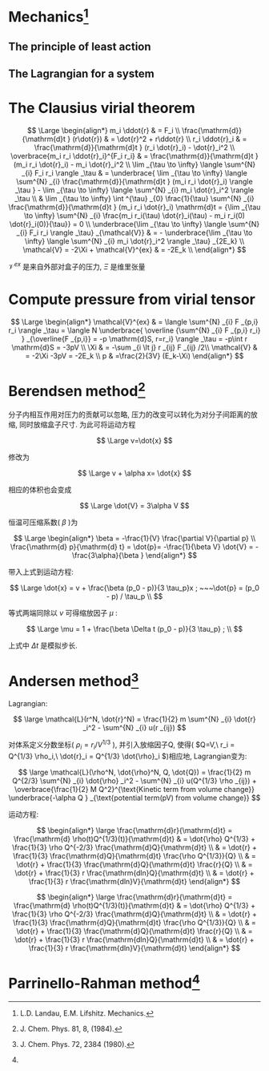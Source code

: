 
# Mechanics[^1]

## The principle of least action


## The Lagrangian for a system



# The Clausius virial theorem

$$
\Large
\begin{align*}  
  m_i \ddot{r}  & = F_i \\
  \frac{\mathrm{d}}{\mathrm{d}t	} (r\dot{r})  & = \dot{r}^2 + r\ddot{r} \\
   r_i \ddot{r}_i  & = \frac{\mathrm{d}}{\mathrm{d}t	} (r_i \dot{r}_i) - \dot{r}_i^2 \\
   \overbrace{m_i r_i \ddot{r}_i}^{F_i r_i} & = \frac{\mathrm{d}}{\mathrm{d}t	} (m_i r_i \dot{r}_i)  - m_i \dot{r}_i^2 \\
 \lim _{\tau \to \infty} \langle \sum^{N} _{i} F_i r_i \rangle _\tau & =  \underbrace{ \lim _{\tau \to \infty}  \langle \sum^{N} _{i} \frac{\mathrm{d}}{\mathrm{d}t	} (m_i r_i \dot{r}_i) \rangle _\tau  } -  \lim _{\tau \to \infty}  \langle \sum^{N} _{i} m_i  \dot{r}_i^2 \rangle _\tau \\
  & \lim _{\tau \to \infty} \int ^{\tau} _{0} \frac{1}{\tau}  \sum^{N} _{i} \frac{\mathrm{d}}{\mathrm{d}t	} (m_i r_i \dot{r}_i) \mathrm{d}t = {\lim _{\tau \to \infty} \sum^{N} _{i} \frac{m_i r_i(\tau) \dot{r}_i(\tau) -  m_i r_i(0) \dot{r}_i(0)}{\tau}} = 0 \\
  \underbrace{\lim _{\tau \to \infty} \langle \sum^{N} _{i} F_i r_i \rangle _\tau} _{\mathcal{V}} & = -  \underbrace{\lim _{\tau \to \infty}  \langle \sum^{N} _{i} m_i \dot{r}_i^2 \rangle _\tau} _{2E_k} \\
   \mathcal{V} = -2\Xi + \mathcal{V}^{ex} & = -2E_k \\
\end{align*}  
$$ 

$\mathcal{V}^{ex}$ 是来自外部对盒子的压力,  $\Xi$  是维里张量

# Compute pressure from virial tensor
$$
\Large
\begin{align*}  
 \mathcal{V}^{ex} & = \langle \sum^{N} _{i} F _{p,i} r_i \rangle _\tau  =  \langle N  \underbrace{ \overline {\sum^{N} _{i} F _{p,i} r_i}  } _{\overline{F _{p,i}} = -p \mathrm{d}S, r=r_i} \rangle _\tau = -p\int r \mathrm{d}S = -3pV \\
 \Xi & = -\sum _{i \lt j} r _{ij} F _{ij} /2\\
  \mathcal{V} & = -2\Xi -3pV  = -2E_k \\
 p & =\frac{2}{3V} (E_k-\Xi)
\end{align*}  
$$ 


# Berendsen method[^2]

分子内相互作用对压力的贡献可以忽略, 压力的改变可以转化为对分子间距离的放缩, 同时放缩盒子尺寸. 为此可将运动方程 

$$
\Large
v=\dot{x}
$$ 

修改为

$$
\Large
v + \alpha x= \dot{x} 
$$ 

相应的体积也会变成 

$$
\Large
\dot{V} = 3\alpha V
$$

恒温可压缩系数( $\beta$ )为

$$
\Large
\begin{align*} 
\beta = -\frac{1}{V} \frac{\partial V}{\partial p} \\
\frac{\mathrm{d} p}{\mathrm{d} t} = \dot{p}= -\frac{1}{\beta V} \dot{V} = -\frac{3\alpha}{\beta }
\end{align*}  
$$

带入上式到运动方程:

$$
\Large
\dot{x} = v + \frac{\beta (p_0 - p)}{3 \tau_p}x ; ~~~\dot{p} = (p_0 - p) / \tau_p \\
$$

等式两端同除以 $v$ 可得缩放因子 $\mu$ :

$$
\Large
\mu = 1 + \frac{\beta \Delta t (p_0 - p)}{3 \tau_p} ; \\
$$

上式中 $\Delta t$ 是模拟步长.


# Andersen method[^3]
Lagrangian:

$$
\large
\mathcal{L}(r^N, \dot{r}^N) = \frac{1}{2} m \sum^{N} _{i} \dot{r} _i^2 - \sum^{N} _{i} u(r _{ij})
$$

对体系定义分数坐标( $\rho_i = r_i / V^{1/3}$ ), 并引入放缩因子Q, 使得( $Q=V,\  r_i = Q^{1/3} \rho_i,\  \dot{r}_i = Q^{1/3} \dot{\rho}_i $)相应地, Lagrangian变为:

$$
\large
\mathcal{L}(\rho^N, \dot{\rho}^N, Q, \dot{Q}) = \frac{1}{2} m Q^{2/3} \sum^{N} _{i} \dot{\rho} _i^2 - \sum^{N} _{i} u(Q^{1/3} \rho _{ij}) +  \overbrace{\frac{1}{2} M Q^2}^{\text{Kinetic term from volume change}} \underbrace{-\alpha Q } _{\text{potential term(pV) from volume change}}
$$

运动方程:

$$
\begin{align*} 
\large
\frac{\mathrm{d}r}{\mathrm{d}t}  = \frac{\mathrm{d} \rho(t)Q^{1/3}(t)}{\mathrm{d}t} & = \dot{\rho} Q^{1/3}  +   \frac{1}{3} \rho Q^{-2/3}  \frac{\mathrm{d}Q}{\mathrm{d}t} \\
& = \dot{r} + \frac{1}{3} \frac{\mathrm{d}Q}{\mathrm{d}t} \frac{\rho Q^{1/3}}{Q} \\
& = \dot{r} + \frac{1}{3} \frac{\mathrm{d}Q}{\mathrm{d}t} \frac{r}{Q} \\
& = \dot{r} + \frac{1}{3} r \frac{\mathrm{dln}Q}{\mathrm{d}t} \\
& = \dot{r} + \frac{1}{3} r \frac{\mathrm{dln}V}{\mathrm{d}t}
 \end{align*}  
$$

$$
\begin{align*} 
\large
\frac{\mathrm{d}r}{\mathrm{d}t}  = \frac{\mathrm{d} \rho(t)Q^{1/3}(t)}{\mathrm{d}t} & = \dot{\rho} Q^{1/3}  +   \frac{1}{3} \rho Q^{-2/3}  \frac{\mathrm{d}Q}{\mathrm{d}t} \\
& = \dot{r} + \frac{1}{3} \frac{\mathrm{d}Q}{\mathrm{d}t} \frac{\rho Q^{1/3}}{Q} \\
& = \dot{r} + \frac{1}{3} \frac{\mathrm{d}Q}{\mathrm{d}t} \frac{r}{Q} \\
& = \dot{r} + \frac{1}{3} r \frac{\mathrm{dln}Q}{\mathrm{d}t} \\
& = \dot{r} + \frac{1}{3} r \frac{\mathrm{dln}V}{\mathrm{d}t}
 \end{align*}  
$$






# Parrinello-Rahman method[^4]



[^1]: L.D. Landau, E.M. Lifshitz. Mechanics.
[^2]: J. Chem. Phys. 81, 8, (1984).
[^3]: J. Chem. Phys. 72, 2384 (1980).
[^4]: 
